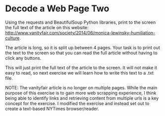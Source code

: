# Decode a Web Page Two  
Using the requests and BeautifulSoup Python libraries, print to the screen the full text of the article on this website: http://www.vanityfair.com/society/2014/06/monica-lewinsky-humiliation-culture.  
  
The article is long, so it is split up between 4 pages. Your task is to print out the text to the screen so that you can read the full article without having to click any buttons.  
  
This will just print the full text of the article to the screen. It will not make it easy to read, so next exercise we will learn how to write this text to a .txt file.  
  
NOTE: The vanityfair article is no longer on multiple pages. While the main purpose of this exercise is to gain more web scrapping experience, I think being able to identify links and retrieving content from multiple urls is a key concept for the exercise. I modified the exercise and instead set out to create a text-based NYTimes browser/reader.
